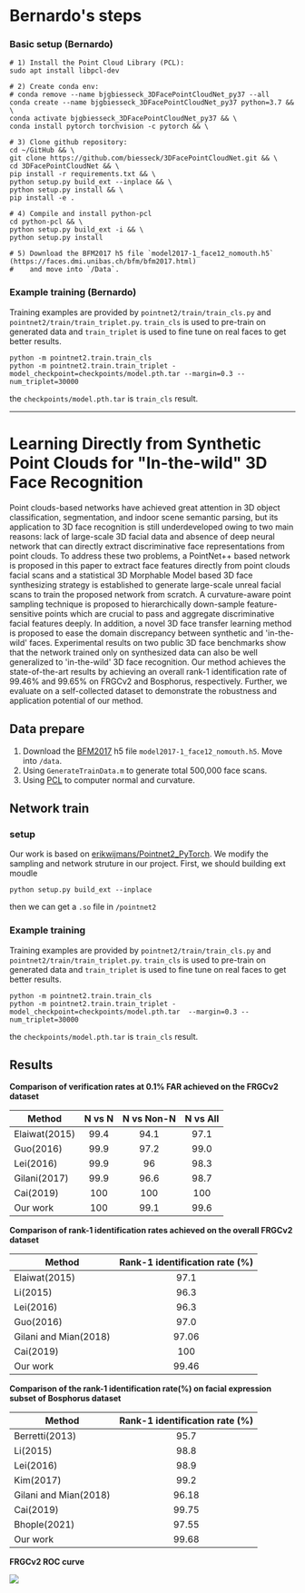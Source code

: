 # Bernardo's steps

### Basic setup (Bernardo)
```
# 1) Install the Point Cloud Library (PCL):
sudo apt install libpcl-dev

# 2) Create conda env:
# conda remove --name bjgbiesseck_3DFacePointCloudNet_py37 --all
conda create --name bjgbiesseck_3DFacePointCloudNet_py37 python=3.7 && \
conda activate bjgbiesseck_3DFacePointCloudNet_py37 && \
conda install pytorch torchvision -c pytorch && \

# 3) Clone github repository:
cd ~/GitHub && \
git clone https://github.com/biesseck/3DFacePointCloudNet.git && \
cd 3DFacePointCloudNet && \
pip install -r requirements.txt && \
python setup.py build_ext --inplace && \
python setup.py install && \
pip install -e .

# 4) Compile and install python-pcl
cd python-pcl && \
python setup.py build_ext -i && \
python setup.py install

# 5) Download the BFM2017 h5 file `model2017-1_face12_nomouth.h5` (https://faces.dmi.unibas.ch/bfm/bfm2017.html)
#    and move into `/Data`.
```


### Example training (Bernardo)
Training examples are provided by `pointnet2/train/train_cls.py` and `pointnet2/train/train_triplet.py`. `train_cls` is used to pre-train on generated data and `train_triplet` is used to fine tune on real faces to get better results.  
```
python -m pointnet2.train.train_cls
python -m pointnet2.train.train_triplet -model_checkpoint=checkpoints/model.pth.tar --margin=0.3 --num_triplet=30000
```
the `checkpoints/model.pth.tar` is `train_cls` result.

___



# Learning Directly from Synthetic Point Clouds for "In-the-wild" 3D Face Recognition

Point clouds-based networks have achieved great attention in 3D object classification, segmentation, and indoor scene semantic parsing, but its application to 3D face recognition is still underdeveloped owing to two main reasons: lack of large-scale 3D facial data and absence of deep neural network that can directly extract discriminative face representations from point clouds. To address these two problems, a PointNet++ based network is proposed in this paper to extract face features directly from point clouds facial scans and a statistical 3D Morphable Model based 3D face synthesizing strategy is established to generate large-scale unreal facial scans to train the proposed network from scratch. A curvature-aware point sampling technique is proposed to hierarchically down-sample feature-sensitive points which are crucial to pass and aggregate discriminative facial features deeply. In addition, a novel 3D face transfer learning method is proposed to ease the domain discrepancy between synthetic and 'in-the-wild' faces.
Experimental results on two public 3D face benchmarks show that the network trained only on synthesized data can also be well generalized to 'in-the-wild' 3D face recognition. Our method achieves the state-of-the-art results by achieving an overall rank-1 identification rate of 99.46\% and 99.65\% on FRGCv2 and Bosphorus, respectively. Further, we evaluate on a self-collected dataset to demonstrate the robustness and application potential of our method.

## Data prepare
1. Download the [BFM2017](https://faces.dmi.unibas.ch/bfm/bfm2017.html) h5 file `model2017-1_face12_nomouth.h5`. Move into `/data`.  
2. Using `GenerateTrainData.m` to generate total 500,000 face scans.
3. Using [PCL](http://pointclouds.org/) to computer normal and curvature.

## Network train
### setup
Our work is based on [erikwijmans/Pointnet2_PyTorch](https://github.com/erikwijmans/Pointnet2_PyTorch). We modify the sampling and network struture in our project.
First, we should building ext moudle  
```
python setup.py build_ext --inplace
```
then we can get a `.so` file in `/pointnet2`  
### Example training
Training examples are provided by `pointnet2/train/train_cls.py` and `pointnet2/train/train_triplet.py`. `train_cls` is used to pre-train on generated data and `train_triplet` is used to fine tune on real faces to get better results.  
```
python -m pointnet2.train.train_cls
python -m pointnet2.train.train_triplet -model_checkpoint=checkpoints/model.pth.tar  --margin=0.3 --num_triplet=30000
```
the `checkpoints/model.pth.tar` is `train_cls` result.

## Results
**Comparison of verification rates at 0.1% FAR achieved on the FRGCv2 dataset**

Method  | N vs N | N vs Non-N | N vs All 
------------- | :-----------:|:-----------: |:-----------: 
Elaiwat(2015)  | 99.4 | 94.1 | 97.1 
Guo(2016)  | 99.9 | 97.2 | 99.0 
Lei(2016) | 99.9 | 96 | 98.3 
Gilani(2017) | 99.9 | 96.6 | 98.7 
Cai(2019) | 100 | 100 | 100 
Our work | 100 | 99.1 | 99.6 

**Comparison of rank-1 identification rates achieved on the overall FRGCv2 dataset**

| Method                | Rank-1 identification rate (%) |
| --------------------- | :----------------------------: |
| Elaiwat(2015)         |              97.1              |
| Li(2015)              |              96.3              |
| Lei(2016)             |              96.3              |
| Guo(2016)             |              97.0              |
| Gilani and Mian(2018) |             97.06              |
| Cai(2019)             |              100               |
| Our work              |             99.46              |

**Comparison of the rank-1 identification rate(%) on facial expression subset of Bosphorus dataset**

Method  | Rank-1 identification rate (%) 
------------- | :-----------:
Berretti(2013)  | 95.7 
Li(2015)  | 98.8 
Lei(2016) | 98.9 
Kim(2017) | 99.2 
Gilani and Mian(2018) | 96.18 
Cai(2019) | 99.75 
Bhople(2021) | 97.55 
Our work | 99.68 

**FRGCv2 ROC curve**

![](https://github.com/alfredtorres/3DFacePointCloudNet/blob/master/img/frgc_result.png)

